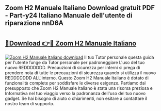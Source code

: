 ## Zoom H2 Manuale Italiano Download gratuit PDF - Part-y24 Italiano Manuale dell'utente di riparazione nnD6A

# <h2><a href="http://df9dgh.blite.top/?on=Zoom+H2+Manuale+Italiano">🔗Download 👉🔴 Zoom H2 Manuale Italiano</a></h2>

[![Zoom H2 Manuale Italiano download](https://i.imgur.com/lujVjoI.png)](http://df9dgh.blite.top/?on=Zoom+H2+Manuale+Italiano)
Il tuo Tutor personale questa guida per l'utente funge da Tutor personale per padroneggiare L'uso del tuo nuovo REDDDDDDD. Precauzioni di sicurezza per interni si prega di prendere nota di tutte le precauzioni di sicurezza quando si utilizza il nuovo REDDDDDDD ALL'interno. Questo Zoom H2 Manuale Italiano è dotato di funzionalità complete per soddisfare le diverse esigenze. Partiamo dal presupposto che Zoom H2 Manuale Italiano è stata una risorsa preziosa e Informativa nel tuo viaggio verso la padronanza dell'uso del tuo nuovo gadget. Se hai bisogno di aiuto o chiarimenti, non esitare a contattare il nostro team di supporto.
